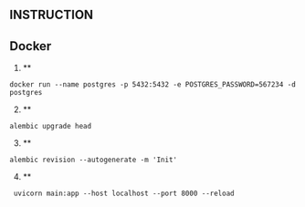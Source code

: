 ## INSTRUCTION 

## Docker
1. **
  ```
  docker run --name postgres -p 5432:5432 -e POSTGRES_PASSWORD=567234 -d postgres

  ```
2. **
  ```
alembic upgrade head 
  ```
3. **
 ```
 alembic revision --autogenerate -m 'Init'
 ```
4. **
 ```
  uvicorn main:app --host localhost --port 8000 --reload 
 ```
